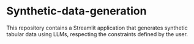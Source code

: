 # Synthetic-data-generation
This repository contains a Streamlit application that generates synthetic tabular data using LLMs, respecting the constraints defined by the user.
